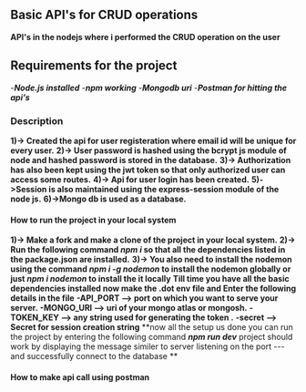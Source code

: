 ## Basic API's for CRUD operations
**API's in the nodejs where i performed the CRUD operation on the user**
## Requirements for the project 
-***Node.js installed***
-***npm working***
-***Mongodb uri***
-***Postman for hitting the api's***
### Description
**1)-> Created the api for user registeration where email id will be unique for every user.**
**2)-> User password is hashed using the bcrypt js module of node and hashed password is stored**
**in the database.**
**3)-> Authorization has also been kept using the jwt token so that only authorized user can access some routes.**
**4)-> Api for user login has been created.**
**5)->Session is also maintained using the express-session module of the node js.**
**6)->Mongo db is used as a database.**
#### How to run the project in your local system
**1)-> Make a fork and make a clone of the project in your local system.**
**2)-> Run the following command ***npm i*** so that all the dependencies listed in the package.json are installed.**
**3)-> You also need to install the nodemon using the command ***npm i -g nodemon*** to install the nodemon globally or just ***npm i nodemon*** to install the it locally**
**Till time you have all the basic dependencies installed now make the .dot env file and Enter the following details in the file**
**-API_PORT --> port on which you want to serve your server.**
**-MONGO_URI --> uri of your mongo atlas or mongosh.**
**-TOKEN_KEY --> any string used for generating the token .**
**-secret --> Secret for session creation string**
**now all the setup us done you can run the project by entering the following command ***npm run dev*** project should work by displaying the message similer to server listening on the port --- and successfully connect to the database  **
#### How to make api call using postman